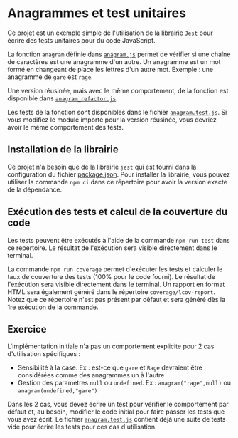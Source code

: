 # Anagrammes et test unitaires

Ce projet est un exemple simple de l'utilisation de la librairie [`Jest`](https://jestjs.io/) pour écrire des tests unitaires pour du code JavaScript.

La fonction `anagram` définie dans [`anagram.js`](./anagram.js) permet de vérifier si une chaîne de caractères est une anagramme d'un autre. Un anagramme est un mot formé en changeant de place les lettres d'un autre mot. Exemple : une anagramme de `gare` est `rage`.

Une version réusinée, mais avec le même comportement, de la fonction est disponible dans [`anagram_refactor.js`](./anagram_refactor.js).

Les tests de la fonction sont disponibles dans le fichier [`anagram.test.js`](./anagram.test.js). Si vous modifiez le module importé pour la version réusinée, vous devriez avoir le même comportement des tests.

## Installation de la librairie

Ce projet n'a besoin que de la librairie `jest` qui est fourni dans la configuration du fichier [package.json](./package.json). Pour installer la librairie, vous pouvez utiliser la commande `npm ci` dans ce répertoire pour avoir la version exacte de la dépendance.

## Exécution des tests et calcul de la couverture du code

Les tests peuvent être exécutés à l'aide de la commande `npm run test` dans ce répertoire. Le résultat de l'exécution sera visible directement dans le terminal.

La commande `npm run coverage` permet d'exécuter les tests et calculer le taux de couverture des tests (100% pour le code fourni). Le résultat de l'exécution sera visible directement dans le terminal. Un rapport en format HTML sera également généré dans le répertoire `coverage/lcov-report`. Notez que ce répertoire n'est pas présent par défaut et sera généré dès la 1re exécution de la commande.

## Exercice

L'implémentation initiale n'a pas un comportement explicite pour 2 cas d'utilisation spécifiques : 
- Sensibilité à la case. Ex : est-ce que `gare` et `Rage` devraient être considérées comme des anagrammes un à l'autre
- Gestion des paramètres `null` ou `undefined`. Ex : `anagram("rage",null)` ou `anagram(undefined,"gare")`

Dans les 2 cas, vous devez écrire un test pour vérifier le comportement par défaut et, au besoin, modifier le code initial pour faire passer les tests que vous avez écrit. Le fichier [`anagram.test.js`](./anagram.test.js) contient déjà une suite de tests vide pour écrire les tests pour ces cas d'utilisation.